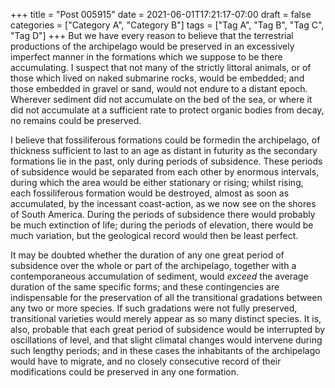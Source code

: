+++
title = "Post 005915"
date = 2021-06-01T17:21:17-07:00
draft = false
categories = ["Category A", "Category B"]
tags = ["Tag A", "Tag B", "Tag C", "Tag D"]
+++
But we have every reason to believe that the terrestrial productions of the archipelago would be preserved in an excessively imperfect manner in the formations which we suppose to be there accumulating. I suspect that not many of the strictly littoral animals, or of those which lived on naked submarine rocks, would be embedded; and those embedded in gravel or sand, would not endure to a distant epoch. Wherever sediment did not accumulate on the bed of the sea, or where it did not accumulate at a sufficient rate to protect organic bodies from decay, no remains could be preserved.

I believe that fossiliferous formations could be formedin the archipelago, of thickness sufficient to last to an age as distant in futurity as the secondary formations lie in the past, only during periods of subsidence. These periods of subsidence would be separated from each other by enormous intervals, during which the area would be either stationary or rising; whilst rising, each fossiliferous formation would be destroyed, almost as soon as accumulated, by the incessant coast-action, as we now see on the shores of South America. During the periods of subsidence there would probably be much extinction of life; during the periods of elevation, there would be much variation, but the geological record would then be least perfect.

It may be doubted whether the duration of any one great period of subsidence over the whole or part of the archipelago, together with a contemporaneous accumulation of sediment, would _exceed_ the average duration of the same specific forms; and these contingencies are indispensable for the preservation of all the transitional gradations between any two or more species. If such gradations were not fully preserved, transitional varieties would merely appear as so many distinct species. It is, also, probable that each great period of subsidence would be interrupted by oscillations of level, and that slight climatal changes would intervene during such lengthy periods; and in these cases the inhabitants of the archipelago would have to migrate, and no closely consecutive record of their modifications could be preserved in any one formation.
